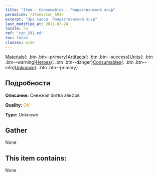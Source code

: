 ```yaml
---
title: "Item - Consumables - Рождественский эльф"
permalink: /Items/con_591/
excerpt: "Эра хаоса  Рождественский эльф"
last_modified_at: 2021-03-24
locale: ru
ref: "con_591.md"
toc: false
classes: wide
---
```

 [Materials](/ru/Items/){: .btn .btn--primary}[Artifacts](/ru/Items/Artifacts/){: .btn .btn--success}[Units](/ru/Items/Units/){: .btn .btn--warning}[Heroes](/ru/Items/Heroes/){: .btn .btn--danger}[Consumables](/ru/Items/Consumables/){: .btn .btn--info}[Unknown](/ru/Items/Unknown/){: .btn .btn--primary}

## Подробности
 **Описание:** Снежная битва эльфов

 **Quality:** <span style="color: #FF8C00">OK</span>

 **Type:** Unknown

## Gather

  None

## This item contains:

  None

